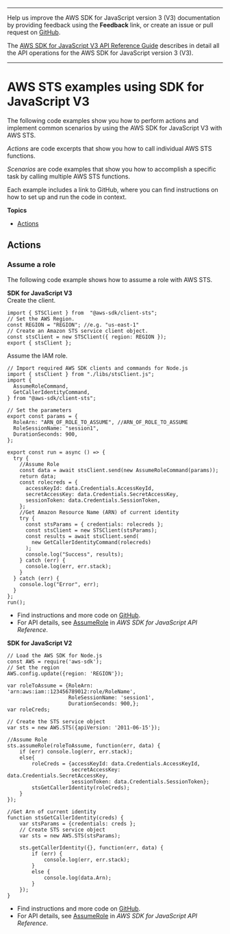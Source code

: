 --------

Help us improve the AWS SDK for JavaScript version 3 \(V3\) documentation by providing feedback using the **Feedback** link, or create an issue or pull request on [GitHub](https://github.com/awsdocs/aws-sdk-for-javascript-v3)\.

 The [AWS SDK for JavaScript V3 API Reference Guide](https://docs.aws.amazon.com/AWSJavaScriptSDK/v3/latest/index.html) describes in detail all the API operations for the AWS SDK for JavaScript version 3 \(V3\)\.

--------

# AWS STS examples using SDK for JavaScript V3<a name="javascript_sts_code_examples"></a>

The following code examples show you how to perform actions and implement common scenarios by using the AWS SDK for JavaScript V3 with AWS STS\.

*Actions* are code excerpts that show you how to call individual AWS STS functions\.

*Scenarios* are code examples that show you how to accomplish a specific task by calling multiple AWS STS functions\.

Each example includes a link to GitHub, where you can find instructions on how to set up and run the code in context\.

**Topics**
+ [Actions](#w362aac23b9c33c13)

## Actions<a name="w362aac23b9c33c13"></a>

### Assume a role<a name="sts_AssumeRole_javascript_topic"></a>

The following code example shows how to assume a role with AWS STS\.

**SDK for JavaScript V3**  
Create the client\.  

```
import { STSClient } from  "@aws-sdk/client-sts";
// Set the AWS Region.
const REGION = "REGION"; //e.g. "us-east-1"
// Create an Amazon STS service client object.
const stsClient = new STSClient({ region: REGION });
export { stsClient };
```
Assume the IAM role\.  

```
// Import required AWS SDK clients and commands for Node.js
import { stsClient } from "./libs/stsClient.js";
import {
  AssumeRoleCommand,
  GetCallerIdentityCommand,
} from "@aws-sdk/client-sts";

// Set the parameters
export const params = {
  RoleArn: "ARN_OF_ROLE_TO_ASSUME", //ARN_OF_ROLE_TO_ASSUME
  RoleSessionName: "session1",
  DurationSeconds: 900,
};

export const run = async () => {
  try {
    //Assume Role
    const data = await stsClient.send(new AssumeRoleCommand(params));
    return data;
    const rolecreds = {
      accessKeyId: data.Credentials.AccessKeyId,
      secretAccessKey: data.Credentials.SecretAccessKey,
      sessionToken: data.Credentials.SessionToken,
    };
    //Get Amazon Resource Name (ARN) of current identity
    try {
      const stsParams = { credentials: rolecreds };
      const stsClient = new STSClient(stsParams);
      const results = await stsClient.send(
        new GetCallerIdentityCommand(rolecreds)
      );
      console.log("Success", results);
    } catch (err) {
      console.log(err, err.stack);
    }
  } catch (err) {
    console.log("Error", err);
  }
};
run();
```
+  Find instructions and more code on [GitHub](https://github.com/awsdocs/aws-doc-sdk-examples/tree/main/javascriptv3/example_code/sts#code-examples)\. 
+  For API details, see [AssumeRole](https://docs.aws.amazon.com/AWSJavaScriptSDK/v3/latest/clients/client-sts/classes/assumerolecommand.html) in *AWS SDK for JavaScript API Reference*\. 

**SDK for JavaScript V2**  
  

```
// Load the AWS SDK for Node.js
const AWS = require('aws-sdk');
// Set the region 
AWS.config.update({region: 'REGION'});

var roleToAssume = {RoleArn: 'arn:aws:iam::123456789012:role/RoleName',
                    RoleSessionName: 'session1',
                    DurationSeconds: 900,};
var roleCreds;

// Create the STS service object    
var sts = new AWS.STS({apiVersion: '2011-06-15'});

//Assume Role
sts.assumeRole(roleToAssume, function(err, data) {
    if (err) console.log(err, err.stack);
    else{
        roleCreds = {accessKeyId: data.Credentials.AccessKeyId,
                     secretAccessKey: data.Credentials.SecretAccessKey,
                     sessionToken: data.Credentials.SessionToken};
        stsGetCallerIdentity(roleCreds);
    }
});

//Get Arn of current identity
function stsGetCallerIdentity(creds) {
    var stsParams = {credentials: creds };
    // Create STS service object
    var sts = new AWS.STS(stsParams);
        
    sts.getCallerIdentity({}, function(err, data) {
        if (err) {
            console.log(err, err.stack);
        }
        else {
            console.log(data.Arn);
        }
    });    
}
```
+  Find instructions and more code on [GitHub](https://github.com/awsdocs/aws-doc-sdk-examples/tree/main/javascript/example_code/sts#code-examples)\. 
+  For API details, see [AssumeRole](https://docs.aws.amazon.com/goto/AWSJavaScriptSDK/sts-2011-06-15/AssumeRole) in *AWS SDK for JavaScript API Reference*\. 